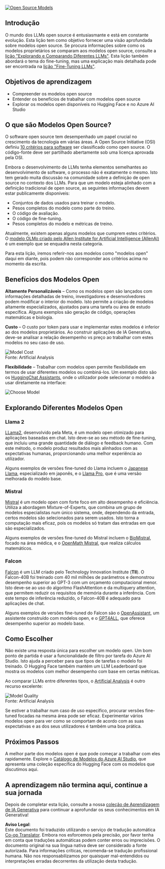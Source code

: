 <!--
CO_OP_TRANSLATOR_METADATA:
{
  "original_hash": "0bba96e53ab841d99db731892a51fab8",
  "translation_date": "2025-07-09T17:08:26+00:00",
  "source_file": "16-open-source-models/README.md",
  "language_code": "pt"
}
-->
[![Open Source Models](../../../translated_images/16-lesson-banner.6b56555e8404fda1716382db4832cecbe616ccd764de381f0af6cfd694d05f74.pt.png)](https://aka.ms/gen-ai-lesson16-gh?WT.mc_id=academic-105485-koreyst)

## Introdução

O mundo dos LLMs open source é entusiasmante e está em constante evolução. Esta lição tem como objetivo fornecer uma visão aprofundada sobre modelos open source. Se procura informações sobre como os modelos proprietários se comparam aos modelos open source, consulte a [lição "Explorando e Comparando Diferentes LLMs"](../02-exploring-and-comparing-different-llms/README.md?WT.mc_id=academic-105485-koreyst). Esta lição também abordará o tema do fine-tuning, mas uma explicação mais detalhada pode ser encontrada na [lição "Fine-Tuning LLMs"](../18-fine-tuning/README.md?WT.mc_id=academic-105485-koreyst).

## Objetivos de aprendizagem

- Compreender os modelos open source  
- Entender os benefícios de trabalhar com modelos open source  
- Explorar os modelos open disponíveis no Hugging Face e no Azure AI Studio  

## O que são Modelos Open Source?

O software open source tem desempenhado um papel crucial no crescimento da tecnologia em várias áreas. A Open Source Initiative (OSI) definiu [10 critérios para software](https://web.archive.org/web/20241126001143/https://opensource.org/osd?WT.mc_id=academic-105485-koreyst) ser classificado como open source. O código-fonte deve ser partilhado abertamente sob uma licença aprovada pela OSI.

Embora o desenvolvimento de LLMs tenha elementos semelhantes ao desenvolvimento de software, o processo não é exatamente o mesmo. Isto tem gerado muita discussão na comunidade sobre a definição de open source no contexto dos LLMs. Para que um modelo esteja alinhado com a definição tradicional de open source, as seguintes informações devem estar publicamente disponíveis:

- Conjuntos de dados usados para treinar o modelo.  
- Pesos completos do modelo como parte do treino.  
- O código de avaliação.  
- O código de fine-tuning.  
- Pesos completos do modelo e métricas de treino.  

Atualmente, existem apenas alguns modelos que cumprem estes critérios. O [modelo OLMo criado pelo Allen Institute for Artificial Intelligence (AllenAI)](https://huggingface.co/allenai/OLMo-7B?WT.mc_id=academic-105485-koreyst) é um exemplo que se enquadra nesta categoria.

Para esta lição, iremos referir-nos aos modelos como "modelos open" daqui em diante, pois podem não corresponder aos critérios acima no momento da escrita.

## Benefícios dos Modelos Open

**Altamente Personalizáveis** – Como os modelos open são lançados com informações detalhadas de treino, investigadores e desenvolvedores podem modificar o interior do modelo. Isto permite a criação de modelos altamente especializados, ajustados para uma tarefa ou área de estudo específica. Alguns exemplos são geração de código, operações matemáticas e biologia.

**Custo** – O custo por token para usar e implementar estes modelos é inferior ao dos modelos proprietários. Ao construir aplicações de IA Generativa, deve-se analisar a relação desempenho vs preço ao trabalhar com estes modelos no seu caso de uso.

![Model Cost](../../../translated_images/model-price.3f5a3e4d32ae00b465325159e1f4ebe7b5861e95117518c6bfc37fe842950687.pt.png)  
Fonte: Artificial Analysis

**Flexibilidade** – Trabalhar com modelos open permite flexibilidade em termos de usar diferentes modelos ou combiná-los. Um exemplo disto são os [HuggingChat Assistants](https://huggingface.co/chat?WT.mc_id=academic-105485-koreyst), onde o utilizador pode selecionar o modelo a usar diretamente na interface:

![Choose Model](../../../translated_images/choose-model.f095d15bbac922141591fd4fac586dc8d25e69b42abf305d441b84c238e293f2.pt.png)

## Explorando Diferentes Modelos Open

### Llama 2

[LLama2](https://huggingface.co/meta-llama?WT.mc_id=academic-105485-koreyst), desenvolvido pela Meta, é um modelo open otimizado para aplicações baseadas em chat. Isto deve-se ao seu método de fine-tuning, que incluiu uma grande quantidade de diálogo e feedback humano. Com este método, o modelo produz resultados mais alinhados com as expectativas humanas, proporcionando uma melhor experiência ao utilizador.

Alguns exemplos de versões fine-tuned do Llama incluem o [Japanese Llama](https://huggingface.co/elyza/ELYZA-japanese-Llama-2-7b?WT.mc_id=academic-105485-koreyst), especializado em japonês, e o [Llama Pro](https://huggingface.co/TencentARC/LLaMA-Pro-8B?WT.mc_id=academic-105485-koreyst), que é uma versão melhorada do modelo base.

### Mistral

[Mistral](https://huggingface.co/mistralai?WT.mc_id=academic-105485-koreyst) é um modelo open com forte foco em alto desempenho e eficiência. Utiliza a abordagem Mixture-of-Experts, que combina um grupo de modelos especialistas num único sistema, onde, dependendo da entrada, certos modelos são selecionados para serem usados. Isto torna a computação mais eficaz, pois os modelos só tratam das entradas em que são especializados.

Alguns exemplos de versões fine-tuned do Mistral incluem o [BioMistral](https://huggingface.co/BioMistral/BioMistral-7B?text=Mon+nom+est+Thomas+et+mon+principal?WT.mc_id=academic-105485-koreyst), focado na área médica, e o [OpenMath Mistral](https://huggingface.co/nvidia/OpenMath-Mistral-7B-v0.1-hf?WT.mc_id=academic-105485-koreyst), que realiza cálculos matemáticos.

### Falcon

[Falcon](https://huggingface.co/tiiuae?WT.mc_id=academic-105485-koreyst) é um LLM criado pelo Technology Innovation Institute (**TII**). O Falcon-40B foi treinado com 40 mil milhões de parâmetros e demonstrou desempenho superior ao GPT-3 com um orçamento computacional menor. Isto deve-se ao uso do algoritmo FlashAttention e da multiquery attention, que permitem reduzir os requisitos de memória durante a inferência. Com este tempo de inferência reduzido, o Falcon-40B é adequado para aplicações de chat.

Alguns exemplos de versões fine-tuned do Falcon são o [OpenAssistant](https://huggingface.co/OpenAssistant/falcon-40b-sft-top1-560?WT.mc_id=academic-105485-koreyst), um assistente construído com modelos open, e o [GPT4ALL](https://huggingface.co/nomic-ai/gpt4all-falcon?WT.mc_id=academic-105485-koreyst), que oferece desempenho superior ao modelo base.

## Como Escolher

Não existe uma resposta única para escolher um modelo open. Um bom ponto de partida é usar a funcionalidade de filtro por tarefa do Azure AI Studio. Isto ajuda a perceber para que tipos de tarefas o modelo foi treinado. O Hugging Face também mantém um LLM Leaderboard que mostra os modelos com melhor desempenho com base em certas métricas.

Ao comparar LLMs entre diferentes tipos, o [Artificial Analysis](https://artificialanalysis.ai/?WT.mc_id=academic-105485-koreyst) é outro recurso excelente:

![Model Quality](../../../translated_images/model-quality.aaae1c22e00f7ee1cd9dc186c611ac6ca6627eabd19e5364dce9e216d25ae8a5.pt.png)  
Fonte: Artificial Analysis

Se estiver a trabalhar num caso de uso específico, procurar versões fine-tuned focadas na mesma área pode ser eficaz. Experimentar vários modelos open para ver como se comportam de acordo com as suas expectativas e as dos seus utilizadores é também uma boa prática.

## Próximos Passos

A melhor parte dos modelos open é que pode começar a trabalhar com eles rapidamente. Explore o [Catálogo de Modelos do Azure AI Studio](https://ai.azure.com?WT.mc_id=academic-105485-koreyst), que apresenta uma coleção específica do Hugging Face com os modelos que discutimos aqui.

## A aprendizagem não termina aqui, continue a sua jornada

Depois de completar esta lição, consulte a nossa [coleção de Aprendizagem de IA Generativa](https://aka.ms/genai-collection?WT.mc_id=academic-105485-koreyst) para continuar a aprofundar os seus conhecimentos em IA Generativa!

**Aviso Legal**:  
Este documento foi traduzido utilizando o serviço de tradução automática [Co-op Translator](https://github.com/Azure/co-op-translator). Embora nos esforcemos pela precisão, por favor tenha em conta que traduções automáticas podem conter erros ou imprecisões. O documento original na sua língua nativa deve ser considerado a fonte autorizada. Para informações críticas, recomenda-se tradução profissional humana. Não nos responsabilizamos por quaisquer mal-entendidos ou interpretações erradas decorrentes da utilização desta tradução.